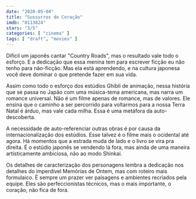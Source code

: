 ```yaml
---
date: "2020-05-04"
title: "Sussurros do Coração"
imdb: "0113824"
stars: "3/5"
categories: [ "cinema" ]
tags: [ "draft", "movies" ]
---
```

Difícil um japonês cantar "Country Roads", mas o resultado vale todo o esforço. E a dedicação que essa menina tem para escrever ficção eu não tenho para não-ficção. Mas ela está aprendendo, e na cultura japonesa você deve dominar o que pretende fazer em sua vida.

Assim como todo o esforço dos estúdios Ghibli de animação, nessa história que se passa no Japão com uma música-tema americana, mas narra um romance universal. Não é um filme apenas de romance, mas de valores. Ele ensina que o caminho a ser percorrido para voltarmos para a nossa Terra Natal é árduo, mas vale cada milha. Essa é uma metáfora da auto-descoberta.

A necessidade de auto-referenciar outras obras é por causa da internacionalização dos estúdios. Esse talvez é o filme mais o ocidental até agora. Há momentos que a estrada muda de lado e o livro se vira pra direita. É o estúdio japonês se vendendo lá fora, mas ainda de uma maneira artisticamente ambiciosa, não ao modo Shinkai.

Os detalhes de caracterização dos personagens lembra a dedicação nos detalhes do imperdível Memórias de Ontem, mas com roteiro mais formulaico. É sempre um prazer ver paisagens e ambientes recriados pela equipe. Eles são perfeccionistas técnicos, mas o mais importante, o coração, não fica de fora.

